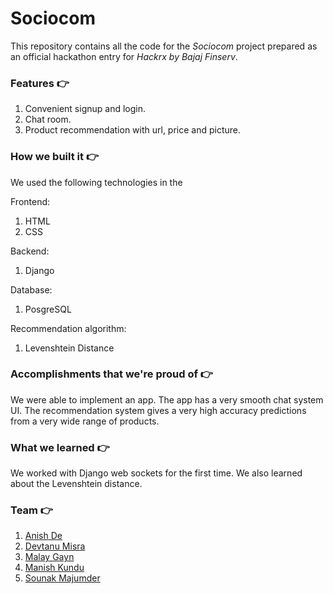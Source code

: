 # Sociocom

This repository contains all the code for the *Sociocom* project prepared as an official hackathon entry for *Hackrx by Bajaj Finserv*.

### Features 👉
1. Convenient signup and login.
2. Chat room.
3. Product recommendation with url, price and picture.

### How we built it 👉
We used the following technologies in the

Frontend:

1. HTML
2. CSS

Backend:

1. Django

Database:

1. PosgreSQL

Recommendation algorithm:

1. Levenshtein Distance

### Accomplishments that we're proud of 👉

We were able to implement an app. The app has a very smooth chat system UI. The recommendation system gives a very high accuracy predictions from a very wide range of products.

### What we learned 👉

We worked with Django web sockets for the first time. We also learned about the Levenshtein distance.

### Team 👉

1. [Anish De](https://github.com/Anishde85 "Anish")
2. [Devtanu Misra](https://github.com/devtanumisra "Devtanu")
3. [Malay Gayn](https://github.com/MalayGain "Malay")
4. [Manish Kundu](https://github.com/iammanish17 "Manish")
5. [Sounak Majumder](https://github.com/m-sounak "Sounak")
